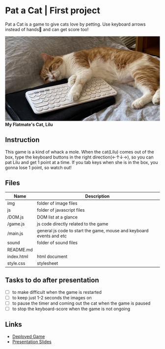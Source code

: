# Pat a Cat | First project
Pat a Cat is a game to give cats love by petting. Use keyboard arrows instead of hands🙌 and can get score too!

![](img/lilu_keyboard.jpg)
**My Flatmate's Cat, Lilu**

## Instruction
This game is a kind of whack a mole. When the cat(Lilu) comes out of the box, type the keyboard buttons in the right direction(←↑↓→), so you can pat Lilu and get 1 point at a time. If you tab keys when she is in the box, you gonna lose 1 point, so watch out! 

## Files
| Name | Description |
|--------------|---------------|
| img      | folder of image files |
| js      | folder of javascript files |
| /DOM.js      | DOM list at a glance |
| /game.js      | js code directly related to the game |
| /main.js      | general js code to start the game, mouse and keyboard events and etc |
| sound      | folder of sound files |
| README.md      |  |
| index.html      | html document |
| style.css      | stylesheet |

## Tasks to do after presentation
- [ ] to make difficult when the game is restarted
- [ ] to keep just 1-2 seconds the images on
- [ ] to pause the timer and coming out the cat when the game is paused
- [ ] to stop the keyboard-score when the game is not ongoing

## Links
- [Deployed Game](link)
- [Presentation Slides](link)